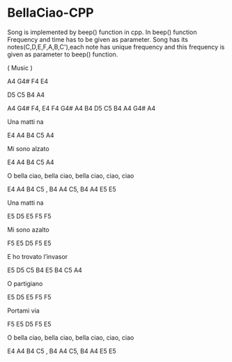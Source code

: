 # BellaCiao-CPP

Song is implemented by beep() function in cpp.
In beep() function Frequency and time has to be given as parameter.
Song has its notes(C,D,E,F,A,B,C'),each note has unique frequency and this frequency is given as parameter to beep() function.

( Music )

A4 G4# F4 E4

D5 C5 B4 A4

A4 G4# F4, E4 F4 G4# A4 B4 D5 C5 B4 A4 G4# A4


Una matti na

E4 A4 B4 C5 A4

Mi sono alzato

E4 A4 B4 C5 A4

O bella ciao, bella ciao, bella ciao, ciao, ciao

E4 A4 B4 C5 , B4 A4 C5, B4 A4 E5 E5

Una matti na

E5 D5 E5 F5 F5

Mi sono azalto

F5 E5 D5 F5 E5

E ho trovato l’invasor

E5 D5 C5 B4 E5 B4 C5 A4

O partigiano

E5 D5 E5 F5 F5

Portami via

F5 E5 D5 F5 E5

O bella ciao, bella ciao, bella ciao, ciao, ciao

E4 A4 B4 C5 , B4 A4 C5, B4 A4 E5 E5

